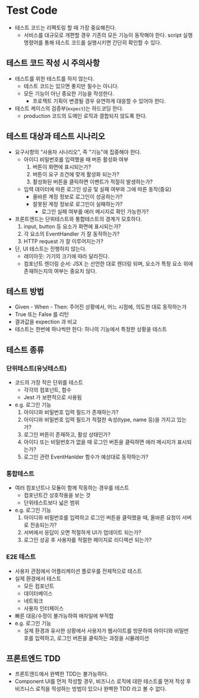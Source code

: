 # Test Code

- 테스트 코드는 리팩토링 할 때 가장 중요해진다.
  - 서비스를 대규모로 개편할 경우 기존의 모든 기능이 동작해야 한다. script 실행 명령어를 통해 테스트 코드를 실행시키면 간단히 확인할 수 있다.

## 테스트 코드 작성 시 주의사항

- 테스트를 위한 테스트를 하지 않는다.
  - 테스트 코드는 있으면 좋지만 필수는 아니다.
  - 모든 기능이 아닌 중요한 기능을 작성한다.
    - 프로젝트 기획이 변경될 경우 유연하게 대응할 수 있어야 한다.
- 테스트 케이스의 검증부(`expect`)는 하드코딩 한다.
  - production 코드의 도메인 로직과 결합되지 않도록 한다.

## 테스트 대상과 테스트 시나리오

- 요구사항의 “사용자 시나리오", 즉 "기능"에 집중해야 한다.
  - 아이디 비밀번호를 입력했을 때 버튼 활성화 여부
    1. 버튼이 화면에 표시되는가?
    2. 버튼이 요구 조건에 맞게 활성화 되는가?
    3. 활성화된 버튼을 클릭하면 이벤트가 적절히 발생하는가?
  - 입력 데이터에 따른 로그인 성공 및 실패 여부와 그에 따른 동작(중요)
    - 올바른 계정 정보로 로그인이 성공하는가?
    - 잘못된 계정 정보로 로그인이 실패하는가?
      - 로그인 실패 여부를 에러 메시지로 확인 가능한가?
- 프론트엔드는 단위테스트와 통합테스트의 경계가 모호하다.
  1. input, button 등 요소가 화면에 표시되는가?
  2. 각 요소의 EventHandler 가 잘 동작하는가?
  3. HTTP request 가 잘 이루어지는가?
- 단, UI 테스트는 진행하지 않는다.
  - 레이아웃: 기기의 크기에 따라 달라진다.
  - 컴포넌트 렌더링 순서: JSX 는 선언한 대로 렌더링 되며, 요소가 특정 요소 위에 존재하는지의 여부는 중요치 않다.

## 테스트 방법

- Given - When - Then: 주어진 상황에서, 어느 시점에, 의도한 대로 동작하는가
- True 또는 False 를 리턴
- 결과값을 expection 과 비교
- 테스트는 한번에 하나씩만 한다: 하나의 기능에서 특정한 상황을 테스트

## 테스트 종류

### 단위테스트(유닛테스트)

- 코드의 가장 작은 단위를 테스트
  - 각각의 컴포넌트, 함수
  - Jest 가 보편적으로 사용됨
- e.g. 로그인 기능
  1. 아이디와 비밀번호 입력 필드가 존재하는가?
  2. 아이디와 비밀번호 입력 필드가 적절한 속성(type, name 등)을 가지고 있는가?
  3. 로그인 버튼이 존재하고, 활성 상태인가?
  4. 아이디 또는 비밀번호가 없을 때 로그인 버튼을 클릭하면 에러 메시지가 표시되는가?
  5. 로그인 관련 EventHanlder 함수가 예상대로 동작하는가?

### 통합테스트

- 여러 컴포넌트나 모듈이 함께 작동하는 경우를 테스트
  - 컴포넌트간 상호작용을 보는 것
  - 단위테스트보다 넓은 범위
- e.g. 로그인 기능
  1. 아이디와 비밀번호를 입력하고 로그인 버튼을 클릭했을 때, 올바른 요청이 서버로 전송되는가?
  2. 서버에서 응답이 오면 적절하게 UI가 업데이트 되는가?
  3. 로그인 성공 후 사용자를 적절한 페이지로 리디렉션 되는가?

### E2E 테스트

- 사용자 관점에서 어플리케이션 플로우를 전체적으로 테스트
- 실제 환경에서 테스트
  - 모든 컴포넌트
  - 데이터베이스
  - 네트워크
  - 사용자 인터페이스
- 빠른 대응/수정이 불가능하여 애자일에 부적합
- e.g. 로그인 기능
  - 실제 환경과 유사한 상황에서 사용자가 웹사이트를 방문하여 아이디와 비밀번호를 입력하고, 로그인 버튼을 클릭하는 과정을 시뮬레이션

## 프론트엔드 TDD

- 프론트엔드에서 완벽한 TDD는 불가능하다.
- Component UI를 먼저 작성할 경우, 비즈니스 로직에 대한 테스트를 먼저 작성 후 비즈니스 로직을 작성하는 방법이 있으나 완벽한 TDD 라고 볼 수 없다.
